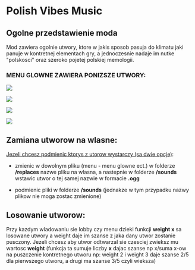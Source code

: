 # Polish Vibes Music

## Ogolne przedstawienie moda

Mod zawiera ogolnie utwory, ktore w jakis sposob pasuja do klimatu jaki panuje w kontretnej elementach gry, a jednoczesnie nadaje im nutke "polskosci" oraz szeroko pojetej polskiej memologii.

### MENU GLOWNE ZAWIERA PONIZSZE UTWORY:

![](https://i.imgur.com/X1SmPz8.jpeg)

![](https://i.imgur.com/3TQ8DSO.jpeg)

![](https://i.imgur.com/jinx35D.jpeg)

![](https://i.imgur.com/oiYEDqm.jpeg)

## Zamiana utworow na wlasne:

<ins>Jezeli chcesz podmienic ktorys z utorow wystarczy (sa dwie opcje)</ins>:

- zmienic w dowolnym pliku (menu - menu glowne ect.) w folderze **/replaces** nazwe pliku na wlasna, a nastepnie w folderze **/sounds** wstawic utwor o tej samej nazwie w formacie **.ogg**

- podmienic pliki w folderze **/sounds** (jednakze w tym przypadku nazwy plikow nie moga zostac zmienione)

## Losowanie utworow:

Przy kazdym wladowaniu sie lobby czy menu dzieki funkcji **weight  x**  sa losowane utwory a weight daje im szanse z jaka dany utwor zostanie pusczony.
Jezeli chcesz aby utwor odtwarzal sie czesciej zwieksz mu wartosc **weight** (funkcja ta sumuje liczby **x** dajac szanse np x/suma x-ow na puszczenie kontretnego utworu np: weight 2 i weight 3 daje szanse 2/5 dla pierwszego utworu, a drugi ma szanse 3/5 czyli wieksza)

